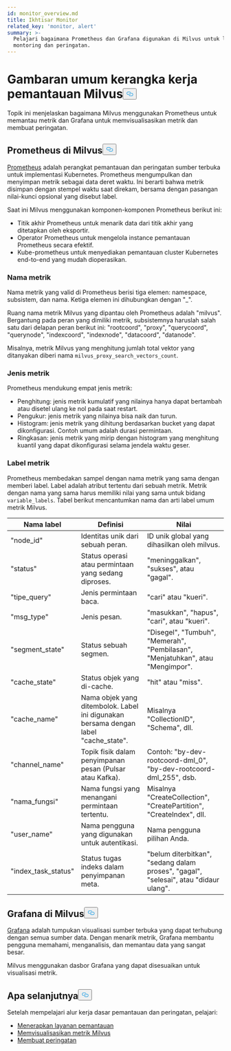 ```yaml
---
id: monitor_overview.md
title: Ikhtisar Monitor
related_key: 'monitor, alert'
summary: >-
  Pelajari bagaimana Prometheus dan Grafana digunakan di Milvus untuk layanan
  montoring dan peringatan.
---
```

<h1 id="Milvus-monitoring-framework-overview" class="common-anchor-header">Gambaran umum kerangka kerja pemantauan Milvus<button data-href="#Milvus-monitoring-framework-overview" class="anchor-icon" translate="no">
      <svg translate="no"
        aria-hidden="true"
        focusable="false"
        height="20"
        version="1.1"
        viewBox="0 0 16 16"
        width="16"
      >
        <path
          fill="#0092E4"
          fill-rule="evenodd"
          d="M4 9h1v1H4c-1.5 0-3-1.69-3-3.5S2.55 3 4 3h4c1.45 0 3 1.69 3 3.5 0 1.41-.91 2.72-2 3.25V8.59c.58-.45 1-1.27 1-2.09C10 5.22 8.98 4 8 4H4c-.98 0-2 1.22-2 2.5S3 9 4 9zm9-3h-1v1h1c1 0 2 1.22 2 2.5S13.98 12 13 12H9c-.98 0-2-1.22-2-2.5 0-.83.42-1.64 1-2.09V6.25c-1.09.53-2 1.84-2 3.25C6 11.31 7.55 13 9 13h4c1.45 0 3-1.69 3-3.5S14.5 6 13 6z"
        ></path>
      </svg>
    </button></h1><p>Topik ini menjelaskan bagaimana Milvus menggunakan Prometheus untuk memantau metrik dan Grafana untuk memvisualisasikan metrik dan membuat peringatan.</p>
<h2 id="Prometheus-in-Milvus" class="common-anchor-header">Prometheus di Milvus<button data-href="#Prometheus-in-Milvus" class="anchor-icon" translate="no">
      <svg translate="no"
        aria-hidden="true"
        focusable="false"
        height="20"
        version="1.1"
        viewBox="0 0 16 16"
        width="16"
      >
        <path
          fill="#0092E4"
          fill-rule="evenodd"
          d="M4 9h1v1H4c-1.5 0-3-1.69-3-3.5S2.55 3 4 3h4c1.45 0 3 1.69 3 3.5 0 1.41-.91 2.72-2 3.25V8.59c.58-.45 1-1.27 1-2.09C10 5.22 8.98 4 8 4H4c-.98 0-2 1.22-2 2.5S3 9 4 9zm9-3h-1v1h1c1 0 2 1.22 2 2.5S13.98 12 13 12H9c-.98 0-2-1.22-2-2.5 0-.83.42-1.64 1-2.09V6.25c-1.09.53-2 1.84-2 3.25C6 11.31 7.55 13 9 13h4c1.45 0 3-1.69 3-3.5S14.5 6 13 6z"
        ></path>
      </svg>
    </button></h2><p><a href="https://prometheus.io/docs/introduction/overview/">Prometheus</a> adalah perangkat pemantauan dan peringatan sumber terbuka untuk implementasi Kubernetes. Prometheus mengumpulkan dan menyimpan metrik sebagai data deret waktu. Ini berarti bahwa metrik disimpan dengan stempel waktu saat direkam, bersama dengan pasangan nilai-kunci opsional yang disebut label.</p>
<p>Saat ini Milvus menggunakan komponen-komponen Prometheus berikut ini:</p>
<ul>
<li>Titik akhir Prometheus untuk menarik data dari titik akhir yang ditetapkan oleh eksportir.</li>
<li>Operator Prometheus untuk mengelola instance pemantauan Prometheus secara efektif.</li>
<li>Kube-prometheus untuk menyediakan pemantauan cluster Kubernetes end-to-end yang mudah dioperasikan.</li>
</ul>
<h3 id="Metric-names" class="common-anchor-header">Nama metrik</h3><p>Nama metrik yang valid di Prometheus berisi tiga elemen: namespace, subsistem, dan nama. Ketiga elemen ini dihubungkan dengan "_".</p>
<p>Ruang nama metrik Milvus yang dipantau oleh Prometheus adalah "milvus". Bergantung pada peran yang dimiliki metrik, subsistemnya haruslah salah satu dari delapan peran berikut ini: "rootcoord", "proxy", "querycoord", "querynode", "indexcoord", "indexnode", "datacoord", "datanode".</p>
<p>Misalnya, metrik Milvus yang menghitung jumlah total vektor yang ditanyakan diberi nama <code translate="no">milvus_proxy_search_vectors_count</code>.</p>
<h3 id="Metric-types" class="common-anchor-header">Jenis metrik</h3><p>Prometheus mendukung empat jenis metrik:</p>
<ul>
<li>Penghitung: jenis metrik kumulatif yang nilainya hanya dapat bertambah atau disetel ulang ke nol pada saat restart.</li>
<li>Pengukur: jenis metrik yang nilainya bisa naik dan turun.</li>
<li>Histogram: jenis metrik yang dihitung berdasarkan bucket yang dapat dikonfigurasi. Contoh umum adalah durasi permintaan.</li>
<li>Ringkasan: jenis metrik yang mirip dengan histogram yang menghitung kuantil yang dapat dikonfigurasi selama jendela waktu geser.</li>
</ul>
<h3 id="Metric-labels" class="common-anchor-header">Label metrik</h3><p>Prometheus membedakan sampel dengan nama metrik yang sama dengan memberi label. Label adalah atribut tertentu dari sebuah metrik. Metrik dengan nama yang sama harus memiliki nilai yang sama untuk bidang <code translate="no">variable_labels</code>. Tabel berikut mencantumkan nama dan arti label umum metrik Milvus.</p>
<table>
<thead>
<tr><th>Nama label</th><th>Definisi</th><th>Nilai</th></tr>
</thead>
<tbody>
<tr><td>"node_id"</td><td>Identitas unik dari sebuah peran.</td><td>ID unik global yang dihasilkan oleh milvus.</td></tr>
<tr><td>"status"</td><td>Status operasi atau permintaan yang sedang diproses.</td><td>"meninggalkan", "sukses", atau "gagal".</td></tr>
<tr><td>"tipe_query"</td><td>Jenis permintaan baca.</td><td>"cari" atau "kueri".</td></tr>
<tr><td>"msg_type"</td><td>Jenis pesan.</td><td>"masukkan", "hapus", "cari", atau "kueri".</td></tr>
<tr><td>"segment_state"</td><td>Status sebuah segmen.</td><td>"Disegel", "Tumbuh", "Memerah", "Pembilasan", "Menjatuhkan", atau "Mengimpor".</td></tr>
<tr><td>"cache_state"</td><td>Status objek yang di-cache.</td><td>"hit" atau "miss".</td></tr>
<tr><td>"cache_name"</td><td>Nama objek yang ditembolok. Label ini digunakan bersama dengan label "cache_state".</td><td>Misalnya "CollectionID", "Schema", dll.</td></tr>
<tr><td>"channel_name"</td><td>Topik fisik dalam penyimpanan pesan (Pulsar atau Kafka).</td><td>Contoh: "by-dev-rootcoord-dml_0", "by-dev-rootcoord-dml_255", dsb.</td></tr>
<tr><td>"nama_fungsi"</td><td>Nama fungsi yang menangani permintaan tertentu.</td><td>Misalnya "CreateCollection", "CreatePartition", "CreateIndex", dll.</td></tr>
<tr><td>"user_name"</td><td>Nama pengguna yang digunakan untuk autentikasi.</td><td>Nama pengguna pilihan Anda.</td></tr>
<tr><td>"index_task_status"</td><td>Status tugas indeks dalam penyimpanan meta.</td><td>"belum diterbitkan", "sedang dalam proses", "gagal", "selesai", atau "didaur ulang".</td></tr>
</tbody>
</table>
<h2 id="Grafana-in-Milvus" class="common-anchor-header">Grafana di Milvus<button data-href="#Grafana-in-Milvus" class="anchor-icon" translate="no">
      <svg translate="no"
        aria-hidden="true"
        focusable="false"
        height="20"
        version="1.1"
        viewBox="0 0 16 16"
        width="16"
      >
        <path
          fill="#0092E4"
          fill-rule="evenodd"
          d="M4 9h1v1H4c-1.5 0-3-1.69-3-3.5S2.55 3 4 3h4c1.45 0 3 1.69 3 3.5 0 1.41-.91 2.72-2 3.25V8.59c.58-.45 1-1.27 1-2.09C10 5.22 8.98 4 8 4H4c-.98 0-2 1.22-2 2.5S3 9 4 9zm9-3h-1v1h1c1 0 2 1.22 2 2.5S13.98 12 13 12H9c-.98 0-2-1.22-2-2.5 0-.83.42-1.64 1-2.09V6.25c-1.09.53-2 1.84-2 3.25C6 11.31 7.55 13 9 13h4c1.45 0 3-1.69 3-3.5S14.5 6 13 6z"
        ></path>
      </svg>
    </button></h2><p><a href="https://grafana.com/docs/grafana/latest/introduction/">Grafana</a> adalah tumpukan visualisasi sumber terbuka yang dapat terhubung dengan semua sumber data. Dengan menarik metrik, Grafana membantu pengguna memahami, menganalisis, dan memantau data yang sangat besar.</p>
<p>Milvus menggunakan dasbor Grafana yang dapat disesuaikan untuk visualisasi metrik.</p>
<h2 id="Whats-next" class="common-anchor-header">Apa selanjutnya<button data-href="#Whats-next" class="anchor-icon" translate="no">
      <svg translate="no"
        aria-hidden="true"
        focusable="false"
        height="20"
        version="1.1"
        viewBox="0 0 16 16"
        width="16"
      >
        <path
          fill="#0092E4"
          fill-rule="evenodd"
          d="M4 9h1v1H4c-1.5 0-3-1.69-3-3.5S2.55 3 4 3h4c1.45 0 3 1.69 3 3.5 0 1.41-.91 2.72-2 3.25V8.59c.58-.45 1-1.27 1-2.09C10 5.22 8.98 4 8 4H4c-.98 0-2 1.22-2 2.5S3 9 4 9zm9-3h-1v1h1c1 0 2 1.22 2 2.5S13.98 12 13 12H9c-.98 0-2-1.22-2-2.5 0-.83.42-1.64 1-2.09V6.25c-1.09.53-2 1.84-2 3.25C6 11.31 7.55 13 9 13h4c1.45 0 3-1.69 3-3.5S14.5 6 13 6z"
        ></path>
      </svg>
    </button></h2><p>Setelah mempelajari alur kerja dasar pemantauan dan peringatan, pelajari:</p>
<ul>
<li><a href="/docs/id/v2.5.x/monitor.md">Menerapkan layanan pemantauan</a></li>
<li><a href="/docs/id/v2.5.x/visualize.md">Memvisualisasikan metrik Milvus</a></li>
<li><a href="/docs/id/v2.5.x/alert.md">Membuat peringatan</a></li>
</ul>
